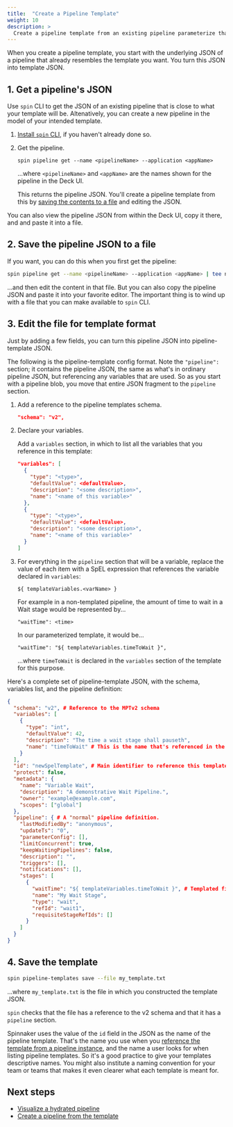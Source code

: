 ```yaml
---
title:  "Create a Pipeline Template"
weight: 10
description: >
  Create a pipeline template from an existing pipeline parameterize that template
---
```

When you create a pipeline template, you start with the underlying JSON of a
pipeline that already resembles the template you want. You turn this JSON into
template JSON.


## 1. Get a pipeline's JSON

Use `spin` CLI to get the JSON of an existing pipeline that is close to what
your template will be. Altenatively, you can create a new pipeline in the model
of your intended template.

1. [Install `spin` CLI](/docs/v1/guides/spin/cli/), if you haven't already done so.

1. Get the pipeline.

   ```
   spin pipeline get --name <pipelineName> --application <appName>
   ```

   ...where `<pipelineName>` and `<appName>` are the names shown for the pipeline in the Deck UI.

   This returns the pipeline JSON. You'll create a pipeline template from this by
   [saving the contents to a file](#2-save-the-pipeline-json-to-a-file) and
   editing the JSON.

You can also view the pipeline JSON from within the Deck UI, copy it there, and
and paste it into a file.

## 2. Save the pipeline JSON to a file

If you want, you can do this when you first get the pipeline:

```bash
spin pipeline get --name <pipelineName> --application <appName> | tee new_template.txt
```

...and then edit the content in that file. But you can also copy the pipeline
JSON and paste it into your favorite editor. The important thing is to wind up
with a file that you can make available to `spin` CLI.

## 3. Edit the file for template format

Just by adding a few fields, you can turn this pipeline JSON into
pipeline-template JSON.

The following is the pipeline-template config format. Note the `"pipeline":`
section; it contains the pipeline JSON, the same as what's in ordinary pipeline
JSON, but referencing any variables that are used. So as you start with a
pipeline blob, you move that entire JSON fragment to the `pipeline` section.

1. Add a reference to the pipeline templates schema.

   ```json
   "schema": "v2",
   ```

1. Declare your variables.

   Add a `variables` section, in which to list all the variables that you
   reference in this template:

   ```json
   "variables": [
     {
       "type": "<type>",
       "defaultValue": <defaultValue>,
       "description": "<some description>",
       "name": "<name of this variable>"
     },
     {
       "type": "<type>",
       "defaultValue": <defaultValue>,
       "description": "<some description>",
       "name": "<name of this variable>"
     }
   ]
   ```

1. For everything in the `pipeline` section that will be a variable, replace
the value of each item with a SpEL expression that references the variable
declared in `variables`:

   `${ templateVariables.<varName> }`

   For example in a non-templated pipeline, the amount of time to wait in a Wait
   stage would be represented by...

   `"waitTime": <time>`

   In our parameterized template, it would be...

   `"waitTime": "${ templateVariables.timeToWait }",`

   ...where `timeToWait` is declared in the `variables` section of the template
   for this purpose.

Here's a complete set of pipeline-template JSON, with the schema, variables
list, and the pipeline definition:

```json
{
  "schema": "v2", # Reference to the MPTv2 schema
  "variables": [
    {
      "type": "int",
      "defaultValue": 42,
      "description": "The time a wait stage shall pauseth",
      "name": "timeToWait" # This is the name that's referenced in the SpEL expression later
    }
  ],
  "id": "newSpelTemplate", # Main identifier to reference this template from instance
  "protect": false,
  "metadata": {
    "name": "Variable Wait",
    "description": "A demonstrative Wait Pipeline.",
    "owner": "example@example.com",
    "scopes": ["global"]
  },
  "pipeline": { # A "normal" pipeline definition.
    "lastModifiedBy": "anonymous",
    "updateTs": "0",
    "parameterConfig": [],
    "limitConcurrent": true,
    "keepWaitingPipelines": false,
    "description": "",
    "triggers": [],
    "notifications": [],
    "stages": [
      {
        "waitTime": "${ templateVariables.timeToWait }", # Templated field.
        "name": "My Wait Stage",
        "type": "wait",
        "refId": "wait1",
        "requisiteStageRefIds": []
      }
    ]
  }
}
```

## 4. Save the template

```bash
spin pipeline-templates save --file my_template.txt
```

...where `my_template.txt` is the file in which you constructed the template JSON.

`spin` checks that the file has a reference to the v2 schema and that it has a `pipeline` section.

Spinnaker uses the value of the `id` field in the JSON as the name of the
pipeline template. That's the name you use when you [reference the template
from a pipeline instance](/docs/v1/guides/user/pipeline/pipeline-templates/instantiate/),
and the name a user looks for when listing pipeline templates. So it's a good
practice to give your templates descriptive names. You might also institute a
naming convention for your team or teams that makes it even clearer what each
template is meant for.


## Next steps

* [Visualize a hydrated pipeline](/docs/v1/guides/user/pipeline/pipeline-templates/plan/)
* [Create a pipeline from the template](/docs/v1/guides/user/pipeline/pipeline-templates/instantiate/)

